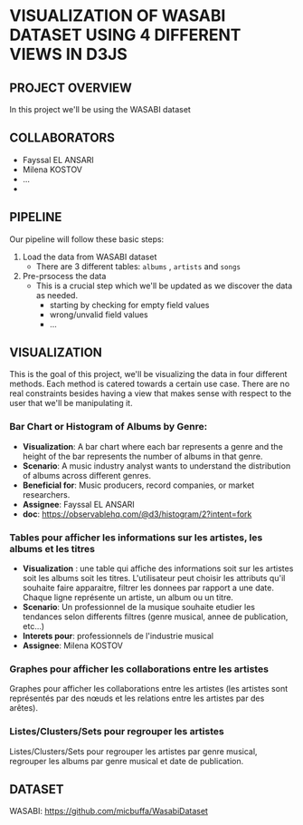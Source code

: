 # VISUALIZATION OF WASABI DATASET USING 4 DIFFERENT VIEWS IN D3JS

## PROJECT OVERVIEW

In this project we'll be using the WASABI dataset

## COLLABORATORS

- Fayssal EL ANSARI
- Milena KOSTOV
- ...
-

## PIPELINE

Our pipeline will follow these basic steps:

1. Load the data from WASABI dataset
   - There are 3 different tables: `albums` , `artists` and `songs`
2. Pre-prsocess the data
   - This is a crucial step which we'll be updated as we discover the data as needed.
     - starting by checking for empty field values
     - wrong/unvalid field values
     - ...

## VISUALIZATION

This is the goal of this project, we'll be visualizing the data in four different methods. Each method is catered towards a certain use case. There are no real constraints besides having a view that makes sense with respect to the user that we'll be manipulating it.

### Bar Chart or Histogram of Albums by Genre:

- **Visualization**: A bar chart where each bar represents a genre and the height of the bar represents the number of albums in that genre.
- **Scenario**: A music industry analyst wants to understand the distribution of albums across different genres.
- **Beneficial for**: Music producers, record companies, or market researchers.
- **Assignee**: Fayssal EL ANSARI
- **doc**: https://observablehq.com/@d3/histogram/2?intent=fork


### Tables pour afficher les informations sur les artistes, les albums et les titres

- **Visualization** : une table qui affiche des informations soit sur les artistes soit les albums soit les titres. L'utilisateur peut choisir les attributs qu'il souhaite faire apparaitre, filtrer les donnees par rapport a une date. Chaque ligne représente un artiste, un album ou un titre.
- **Scenario**: Un professionnel de la musique souhaite etudier les tendances selon differents filtres (genre musical, annee de publication, etc...)
- **Interets pour**: professionnels de l'industrie musical
- **Assignee**: Milena KOSTOV


### Graphes pour afficher les collaborations entre les artistes
Graphes pour afficher les collaborations entre les artistes (les artistes sont représentés par 
    des nœuds et les relations entre les artistes par des arêtes).


### Listes/Clusters/Sets pour regrouper les artistes
Listes/Clusters/Sets pour regrouper les artistes par genre musical, regrouper les albums par
     genre musical et date de publication.

## DATASET

WASABI: https://github.com/micbuffa/WasabiDataset
